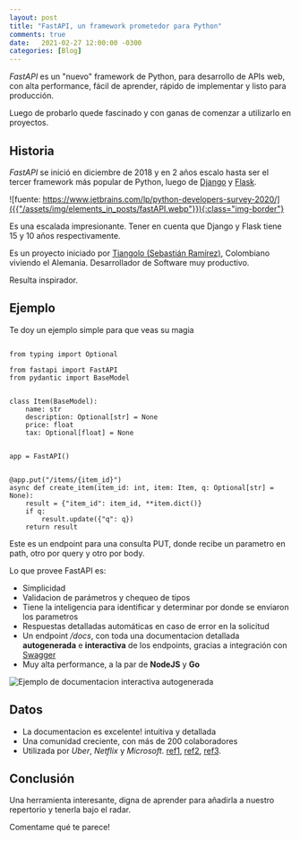 ```yaml
---
layout: post
title: "FastAPI, un framework prometedor para Python"
comments: true
date:   2021-02-27 12:00:00 -0300
categories: [Blog]
---
```


*FastAPI* es un "nuevo" framework de Python, para desarrollo de APIs web, con alta performance, fácil de aprender, 
rápido de implementar y listo para producción. 

Luego de probarlo quede fascinado y con ganas de comenzar a utilizarlo en proyectos.

## Historia

*FastAPI* se inició en diciembre de 2018 y en 2 años escalo hasta ser el tercer framework más popular de Python, 
luego de [Django](https://www.djangoproject.com/) y [Flask](https://flask.palletsprojects.com/en/1.1.x/).

![fuente: https://www.jetbrains.com/lp/python-developers-survey-2020/]({{"/assets/img/elements_in_posts/fastAPI.webp"}}){:class="img-border"}

Es una escalada impresionante. Tener en cuenta que Django y Flask tiene 15 y 10 años respectivamente.

Es un proyecto iniciado por [Tiangolo (Sebastián Ramírez)](https://tiangolo.com/), Colombiano viviendo el Alemania. 
Desarrollador de Software muy productivo. 

Resulta inspirador.

## Ejemplo

Te doy un ejemplo simple para que veas su magia

<pre><code class="language-python">
from typing import Optional

from fastapi import FastAPI
from pydantic import BaseModel


class Item(BaseModel):
    name: str
    description: Optional[str] = None
    price: float
    tax: Optional[float] = None


app = FastAPI()


@app.put("/items/{item_id}")
async def create_item(item_id: int, item: Item, q: Optional[str] = None):
    result = {"item_id": item_id, **item.dict()}
    if q:
        result.update({"q": q})
    return result
</code></pre>

Este es un endpoint para una consulta PUT, donde recibe un parametro en path, otro por query y otro por body.

Lo que provee FastAPI es:

* Simplicidad
* Validacion de parámetros y chequeo de tipos
* Tiene la inteligencia para identificar y determinar por donde se enviaron los parametros
* Respuestas detalladas automáticas en caso de error en la solicitud
* Un endpoint */docs*, con toda una documentacion detallada **autogenerada** e **interactiva** de los endpoints, 
  gracias a integración con [Swagger](https://swagger.io/)
* Muy alta performance, a la par de **NodeJS** y **Go**


![Ejemplo de documentacion interactiva autogenerada]({{"/assets/img/elements_in_posts/fastAPI-swagger-ui-simple.webp"}})

## Datos

* La documentacion es excelente! intuitiva y detallada
* Una comunidad creciente, con más de 200 colaboradores
* Utilizada por *Uber*, *Netflix* y *Microsoft*. [ref1](https://eng.uber.com/ludwig-v0-2/), 
  [ref2](https://netflixtechblog.com/introducing-dispatch-da4b8a2a8072), 
  [ref3](https://github.com/tiangolo/fastapi/pull/26).

## Conclusión

Una herramienta interesante, digna de aprender para añadirla a nuestro repertorio y tenerla bajo el radar.

Comentame qué te parece!
